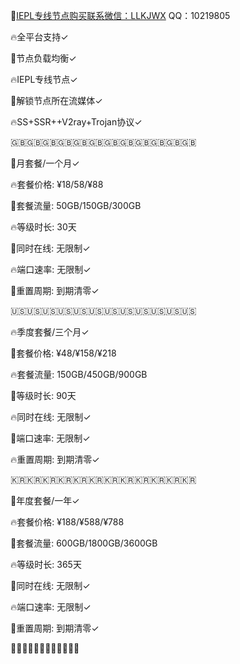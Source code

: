 🌟[IEPL专线节点购买联系微信：LLKJWX](https://eturl.cn/B5CicD) QQ：10219805

🔥全平台支持✓

🌟节点负载均衡✓

🔥IEPL专线节点✓

🌟解锁节点所在流媒体✓

🔥SS+SSR++V2ray+Trojan协议✓

🇬🇧🇬🇧🇬🇧🇬🇧🇬🇧🇬🇧🇬🇧🇬🇧🇬🇧🇬🇧🇬🇧🇬🇧

🌟月套餐/一个月✓

🔥套餐价格: ¥18/58/¥88

🌟套餐流量: 50GB/150GB/300GB

🔥等级时长: 30天

🌟同时在线: 无限制✓

🔥端口速率: 无限制✓

🌟重置周期: 到期清零✓

🇺🇸🇺🇸🇺🇸🇺🇸🇺🇸🇺🇸🇺🇸🇺🇸🇺🇸🇺🇸🇺🇸🇺🇸

🔥季度套餐/三个月✓

🌟套餐价格: ¥48/¥158/¥218

🔥套餐流量: 150GB/450GB/900GB

🌟等级时长: 90天

🔥同时在线: 无限制✓

🌟端口速率: 无限制✓

🔥重置周期: 到期清零✓

🇰🇷🇰🇷🇰🇷🇰🇷🇰🇷🇰🇷🇰🇷🇰🇷🇰🇷🇰🇷🇰🇷🇰🇷

🌟年度套餐/一年✓

🔥套餐价格: ¥188/¥588/¥788

🌟套餐流量: 600GB/1800GB/3600GB

🔥等级时长: 365天

🌟同时在线: 无限制✓

🔥端口速率: 无限制✓

🌟重置周期: 到期清零✓

🌈🌈🌈🌈🌈🌈🌈🌈🌈🌈🌈🌈
